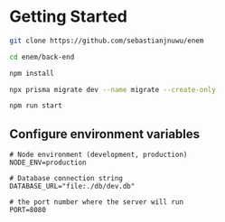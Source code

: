 
# Getting Started

```bash
git clone https://github.com/sebastianjnuwu/enem
```

```bash
cd enem/back-end
```

```bash
npm install
```

```bash
npx prisma migrate dev --name migrate --create-only
```

```bash
npm run start
```

## Configure environment variables

```env
# Node environment (development, production)
NODE_ENV=production

# Database connection string
DATABASE_URL="file:./db/dev.db"

# the port number where the server will run 
PORT=8080
```